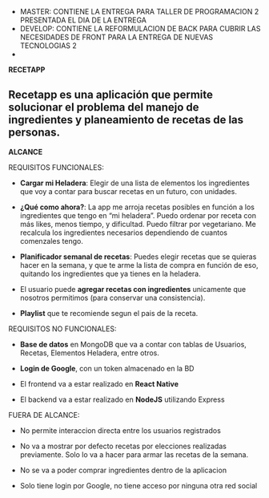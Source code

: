 - MASTER: CONTIENE LA ENTREGA PARA TALLER DE PROGRAMACION 2 PRESENTADA EL DIA DE LA ENTREGA
- DEVELOP: CONTIENE LA REFORMULACION DE BACK PARA CUBRIR LAS NECESIDADES DE FRONT PARA LA ENTREGA DE NUEVAS TECNOLOGIAS 2
- 
**RECETAPP**


Recetapp es una aplicación que permite solucionar el problema del manejo de ingredientes y planeamiento de recetas de las personas.
--


**ALCANCE**


REQUISITOS FUNCIONALES:

- **Cargar mi Heladera**: Elegir de una lista de elementos los ingredientes que voy a contar para buscar recetas en un futuro, con unidades.

- **¿Qué como ahora?**: La app me arroja recetas posibles en función a los ingredientes que tengo en “mi heladera”. Puedo ordenar por receta con más likes, menos tiempo, y dificultad. Puedo filtrar por vegetariano. Me recalcula los ingredientes necesarios dependiendo de cuantos comenzales tengo.

- **Planificador semanal de recetas**: Puedes elegir recetas que se quieras hacer en la semana, y que te arme la lista de compra en función de eso, quitando los ingredientes que ya tienes en la heladera.

- El usuario puede **agregar recetas con ingredientes** unicamente que nosotros permitimos (para conservar una consistencia).

- **Playlist** que te recomiende segun el pais de la receta.


REQUISITOS NO FUNCIONALES:

- **Base de datos** en MongoDB que va a contar con tablas de Usuarios, Recetas, Elementos Heladera, entre otros.

- **Login de Google**, con un token almacenado en la BD

- El frontend va a estar realizado en **React Native**

- El backend va a estar realizado en **NodeJS** utilizando Express


FUERA DE ALCANCE:

- No permite interaccion directa entre los usuarios registrados

- No va a mostrar por defecto recetas por elecciones realizadas previamente. Solo lo va a hacer para armar las recetas de la semana.

- No se va a poder comprar ingredientes dentro de la aplicacion

- Solo tiene login por Google, no tiene acceso por ninguna otra red social

